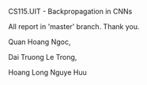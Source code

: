 CS115.UIT - Backpropagation in CNNs

All report in 'master' branch. Thank you.

Quan Hoang Ngoc, 

Dai Truong Le Trong, 

Hoang Long Nguye Huu
